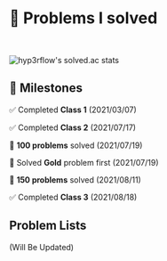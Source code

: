 # 📄 Problems I solved

<br/>  

![hyp3rflow's solved.ac stats](https://github-readme-solvedac.hyp3rflow.vercel.app/api/?handle=bms2002)

 ## 📍 Milestones
 ✅ Completed **Class 1** (2021/03/07)  
 
 ✅ Completed **Class 2** (2021/07/17)  
 
 💯 **100 problems** solved (2021/07/19)  
 
 🔑 Solved **Gold** problem first (2021/07/19)
 
 💯 **150 problems** solved (2021/08/11)  
 
 ✅ Completed **Class 3** (2021/08/18)  
 
 ## Problem Lists
 (Will Be Updated)
 
